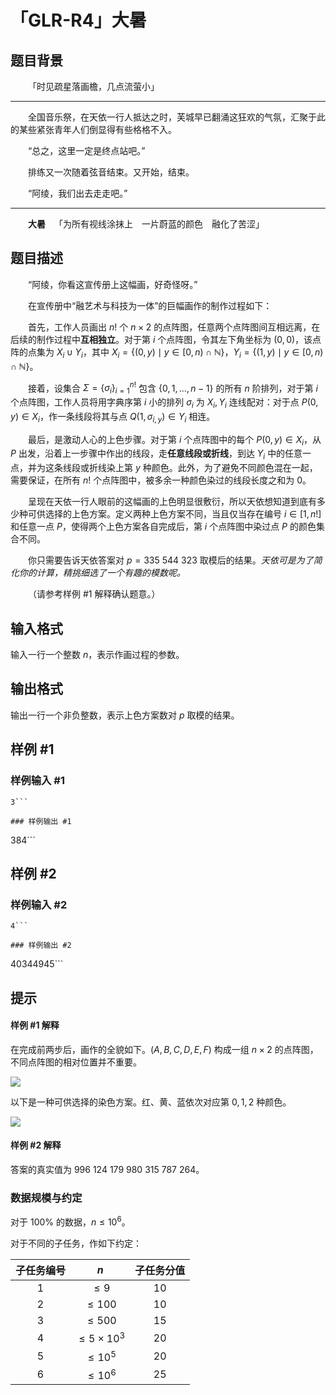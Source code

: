 # 「GLR-R4」大暑

## 题目背景

&emsp;&emsp;「时见疏星落画檐，几点流萤小」

---

&emsp;&emsp;全国音乐祭，在天依一行人抵达之时，芙城早已翻涌这狂欢的气氛，汇聚于此的某些紧张青年人们倒显得有些格格不入。

&emsp;&emsp;“总之，这里一定是终点站吧。”

&emsp;&emsp;排练又一次随着弦音结束。又开始，结束。

&emsp;&emsp;“阿绫，我们出去走走吧。”

---

&emsp;&emsp;**大暑**&emsp;「为所有视线涂抹上　一片蔚蓝的颜色　融化了苦涩」

## 题目描述

&emsp;&emsp;“阿绫，你看这宣传册上这幅画，好奇怪呀。”

&emsp;&emsp;在宣传册中“融艺术与科技为一体”的巨幅画作的制作过程如下：

&emsp;&emsp;首先，工作人员画出 $n!$ 个 $n\times2$ 的点阵图，任意两个点阵图间互相远离，在后续的制作过程中**互相独立**。对于第 $i$ 个点阵图，令其左下角坐标为 $(0,0)$，该点阵的点集为 $X_i\cup Y_i$，其中 $X_i=\{(0,y)\mid y\in[0,n)\cap\mathbb N\}$，$Y_i=\{(1,y)\mid y\in[0,n)\cap\mathbb N\}$。

&emsp;&emsp;接着，设集合 $\Sigma=\{\sigma_i\}_{i=1}^{n!}$ 包含 $\{0,1,\dots,n-1\}$ 的所有 $n$ 阶排列，对于第 $i$ 个点阵图，工作人员将用字典序第 $i$ 小的排列 $\sigma_i$ 为 $X_i,Y_i$ 连线配对：对于点 $P(0,y)\in X_i$，作一条线段将其与点 $Q(1,\sigma_{i,y})\in Y_i$ 相连。

&emsp;&emsp;最后，是激动人心的上色步骤。对于第 $i$ 个点阵图中的每个 $P(0,y)\in X_i$，从 $P$ 出发，沿着上一步骤中作出的线段，走**任意线段或折线**，到达 $Y_i$ 中的任意一点，并为这条线段或折线染上第 $y$ 种颜色。此外，为了避免不同颜色混在一起，需要保证，在所有 $n!$ 个点阵图中，被多余一种颜色染过的线段长度之和为 $0$。

&emsp;&emsp;呈现在天依一行人眼前的这幅画的上色明显很敷衍，所以天依想知道到底有多少种可供选择的上色方案。定义两种上色方案不同，当且仅当存在编号 $i\in[1,n!]$ 和任意一点 $P$，使得两个上色方案各自完成后，第 $i$ 个点阵图中染过点 $P$ 的颜色集合不同。

&emsp;&emsp;你只需要告诉天依答案对 $p=335~544~323$ 取模后的结果。*天依可是为了简化你的计算，精挑细选了一个有趣的模数呢。*

&emsp;&emsp;（请参考样例 #1 解释确认题意。）

## 输入格式

输入一行一个整数 $n$，表示作画过程的参数。

## 输出格式

输出一行一个非负整数，表示上色方案数对 $p$ 取模的结果。

## 样例 #1

### 样例输入 #1
```
3```

### 样例输出 #1

```
384```

## 样例 #2

### 样例输入 #2
```
4```

### 样例输出 #2

```
40344945```

## 提示

#### 样例 #1 解释

在完成前两步后，画作的全貌如下。$(A,B,C,D,E,F)$ 构成一组 $n\times2$ 的点阵图，不同点阵图的相对位置并不重要。

![](https://cdn.luogu.com.cn/upload/image_hosting/6xaw4brz.png)

以下是一种可供选择的染色方案。红、黄、蓝依次对应第 $0,1,2$ 种颜色。

![](https://cdn.luogu.com.cn/upload/image_hosting/ma3r8yit.png)

#### 样例 #2 解释

答案的真实值为 $996~124~179~980~315~787~264$。

### 数据规模与约定

对于 $100\%$ 的数据，$n\le10^6$。

对于不同的子任务，作如下约定：

| 子任务编号 |       $n$        | 子任务分值 |
| :--------: | :--------------: | :--------: |
|    $1$     |      $\le9$      |    $10$    |
|    $2$     |     $\le100$     |    $10$    |
|    $3$     |     $\le500$     |    $15$    |
|    $4$     | $\le5\times10^3$ |    $20$    |
|    $5$     |    $\le10^5$     |    $20$    |
|    $6$     |    $\le10^6$     |    $25$    |

